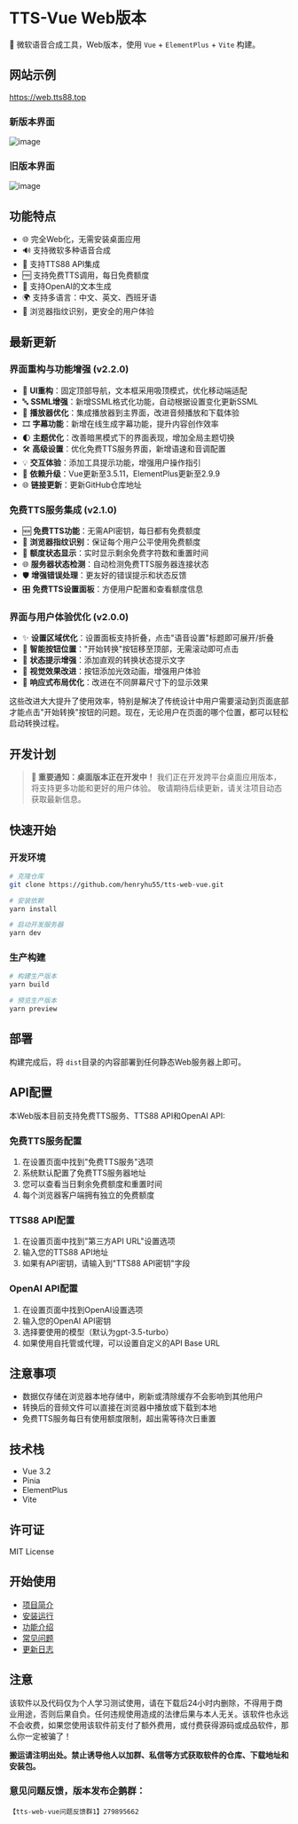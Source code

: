 # TTS-Vue Web版本

🎤 微软语音合成工具，Web版本，使用 `Vue` + `ElementPlus` + `Vite` 构建。

## 网站示例

https://web.tts88.top
### 新版本界面
![image](https://github.com/user-attachments/assets/177c8c0d-33d1-48e7-81e3-778f36d8fedd)

### 旧版本界面
![image](https://github.com/user-attachments/assets/67cafd2c-7b0f-4b0d-b14b-bf402aaff0cd)

## 功能特点

- 🌐 完全Web化，无需安装桌面应用
- 🔊 支持微软多种语音合成
- 🚀 支持TTS88 API集成
- 🆓 支持免费TTS调用，每日免费额度
- 🧠 支持OpenAI的文本生成
- 🌍 支持多语言：中文、英文、西班牙语
- 🔐 浏览器指纹识别，更安全的用户体验

## 最新更新

### 界面重构与功能增强 (v2.2.0)

- 📱 **UI重构**：固定顶部导航，文本框采用吸顶模式，优化移动端适配
- 🔤 **SSML增强**：新增SSML格式化功能，自动根据设置变化更新SSML
- 🎵 **播放器优化**：集成播放器到主界面，改进音频播放和下载体验
- 🎞️ **字幕功能**：新增在线生成字幕功能，提升内容创作效率
- 🌓 **主题优化**：改善暗黑模式下的界面表现，增加全局主题切换
- 🛠️ **高级设置**：优化免费TTS服务界面，新增语速和音调配置
- 💡 **交互体验**：添加工具提示功能，增强用户操作指引
- 🔄 **依赖升级**：Vue更新至3.5.11，ElementPlus更新至2.9.9
- 🌐 **链接更新**：更新GitHub仓库地址

### 免费TTS服务集成 (v2.1.0)

- 🆕 **免费TTS功能**：无需API密钥，每日都有免费额度
- 👤 **浏览器指纹识别**：保证每个用户公平使用免费额度
- 🔄 **额度状态显示**：实时显示剩余免费字符数和重置时间
- 🌐 **服务器状态检测**：自动检测免费TTS服务器连接状态
- 🛡️ **增强错误处理**：更友好的错误提示和状态反馈
- 🎛️ **免费TTS设置面板**：方便用户配置和查看额度信息

### 界面与用户体验优化 (v2.0.0)

- ✨ **设置区域优化**：设置面板支持折叠，点击"语音设置"标题即可展开/折叠
- 🔘 **智能按钮位置**："开始转换"按钮移至顶部，无需滚动即可点击
- 💬 **状态提示增强**：添加直观的转换状态提示文字
- 🎨 **视觉效果改进**：按钮添加光效动画，增强用户体验
- 📱 **响应式布局优化**：改进在不同屏幕尺寸下的显示效果

这些改进大大提升了使用效率，特别是解决了传统设计中用户需要滚动到页面底部才能点击"开始转换"按钮的问题。现在，无论用户在页面的哪个位置，都可以轻松启动转换过程。

## 开发计划

> **📢 重要通知：桌面版本正在开发中！**
> 我们正在开发跨平台桌面应用版本，将支持更多功能和更好的用户体验。
> 敬请期待后续更新，请关注项目动态获取最新信息。

## 快速开始

### 开发环境

```bash
# 克隆仓库
git clone https://github.com/henryhu55/tts-web-vue.git

# 安装依赖
yarn install

# 启动开发服务器
yarn dev
```

### 生产构建

```bash
# 构建生产版本
yarn build

# 预览生产版本
yarn preview
```

## 部署

构建完成后，将 `dist`目录的内容部署到任何静态Web服务器上即可。

## API配置

本Web版本目前支持免费TTS服务、TTS88 API和OpenAI API:

### 免费TTS服务配置

1. 在设置页面中找到"免费TTS服务"选项
2. 系统默认配置了免费TTS服务器地址
3. 您可以查看当日剩余免费额度和重置时间
4. 每个浏览器客户端拥有独立的免费额度

### TTS88 API配置

1. 在设置页面中找到"第三方API URL"设置选项
2. 输入您的TTS88 API地址
3. 如果有API密钥，请输入到"TTS88 API密钥"字段

### OpenAI API配置

1. 在设置页面中找到OpenAI设置选项
2. 输入您的OpenAI API密钥
3. 选择要使用的模型（默认为gpt-3.5-turbo）
4. 如果使用自托管或代理，可以设置自定义的API Base URL

## 注意事项

- 数据仅存储在浏览器本地存储中，刷新或清除缓存不会影响到其他用户
- 转换后的音频文件可以直接在浏览器中播放或下载到本地
- 免费TTS服务每日有使用额度限制，超出需等待次日重置

## 技术栈

- Vue 3.2
- Pinia
- ElementPlus
- Vite

## 许可证

MIT License

## 开始使用

- [项目简介](https://docs.tts88.top//guide/intro.html)
- [安装运行](https://docs.tts88.top//guide/install.html)
- [功能介绍](https://docs.tts88.top/guide/features.html)
- [常见问题](https://docs.tts88.top//guide/qa.html)
- [更新日志](https://docs.tts88.top//guide/update.html)

## 注意

该软件以及代码仅为个人学习测试使用，请在下载后24小时内删除，不得用于商业用途，否则后果自负。任何违规使用造成的法律后果与本人无关。该软件也永远不会收费，如果您使用该软件前支付了额外费用，或付费获得源码或成品软件，那么你一定被骗了！

**搬运请注明出处。禁止诱导他人以加群、私信等方式获取软件的仓库、下载地址和安装包。**

### 意见问题反馈，版本发布企鹅群：

`【tts-web-vue问题反馈群1】279895662`
